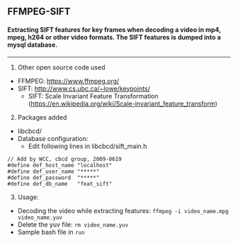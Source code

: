 ## FFMPEG-SIFT

#### Extracting SIFT features for key frames when decoding a video in mp4, mpeg, h264 or other video formats. The SIFT features is dumped into a mysql database.
-------------

1. Other open source code used
  * FFMPEG: https://www.ffmpeg.org/
  * SIFT: http://www.cs.ubc.ca/~lowe/keypoints/
    - SIFT: Scale Invariant Feature Transformation (https://en.wikipedia.org/wiki/Scale-invariant_feature_transform)

2. Packages added
  * libcbcd/
  * Database configuration:
    - Edit following lines in libcbcd/sift_main.h
```    
// Add by WCC, cbcd group, 2009-0619
#define def_host_name "localhost"
#define def_user_name "*****"
#define def_password  "*****"
#define def_db_name   "feat_sift"
```

3. Usage:
  * Decoding the video while extracting features: `ffmpeg -i video_name.mpg video_name.yuv`
  * Delete the yuv file: `rm video_name.yuv`
  * Sample bash file in `run`
